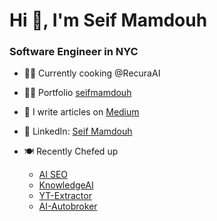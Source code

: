 <h1 align="left">Hi 👋, I'm Seif Mamdouh</h1>
<h3 align="left">Software Engineer in NYC </h3>

- 👨‍🍳 Currently cooking @RecuraAI

- 👨‍💻 Portfolio [seifmamdouh](https://www.seifmamdouh.com/)

- 📝 I write articles on [Medium](https://medium.com/@seifmamdouh7878)

- 🤝 LinkedIn: [Seif Mamdouh](https://www.linkedin.com/in/seif-mamdouh/)

- 🍽️ Recently Chefed up
  - [AI SEO](https://scan-med-spas.vercel.app/)
  - [KnowledgeAI](https://knowledge2.vercel.app/)
  - [YT-Extractor](https://extract.coreyja.wtf/)
  - [AI-Autobroker](https://nextjs-boilerplate-seif-mamdouhs-projects.vercel.app/) 

